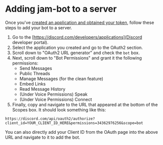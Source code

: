# Adding jam-bot to a server

Once you've [created an application and obtained your token](TOKEN.md), follow
these steps to add your bot to a server.

1. Go to the [https://discord.com/developers/applications](Discord developer
   portal).
2. Select the application you created and go to the OAuth2 section.
3. Scroll down to "OAuth2 URL generator" and check the `bot` box.
4. Next, scroll down to "Bot Permissions" and grant it the following permissions:
    * Send Messages
    * Public Threads
    * Manage Messages (for the clean feature)
    * Embed Links
    * Read Message History
    * (Under Voice Permissions) Speak
    * (Under Voice Permissions) Connect
5. Finally, copy and navigate to the URL that appeared at the bottom of the Scopes box.
It should look something like this:
```
https://discord.com/api/oauth2/authorize?client_id=YOUR_CLIENT_ID_HERE&permissions=34362976256&scope=bot
```
You can also directly add your Client ID from the OAuth page into the above URL and navigate to it to add the bot.